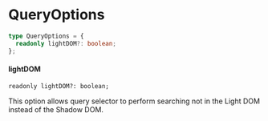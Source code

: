 # QueryOptions

```typescript
type QueryOptions = {
  readonly lightDOM?: boolean;
};
```

#### lightDOM

```
readonly lightDOM?: boolean;
```

This option allows query selector to perform searching not in the Light DOM
instead of the Shadow DOM.
